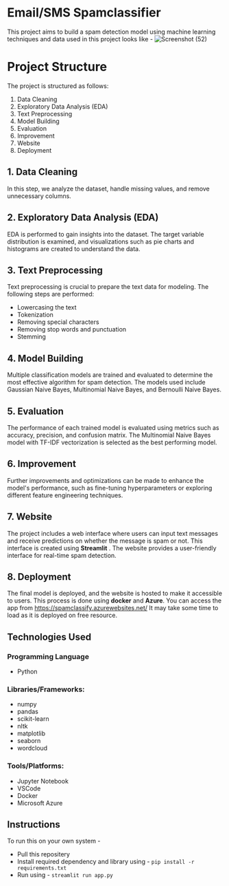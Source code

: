 # Email/SMS Spamclassifier

This project aims to build a spam detection model using machine learning techniques and data used in this project looks like - 
![Screenshot (52)](https://github.com/vaibhavsha9999/e-spamclassifier/assets/92802512/fe83a0b9-61d6-4031-bdd3-2c25dd9a56e9)

# Project Structure
The project is structured as follows:

1. Data Cleaning
2. Exploratory Data Analysis (EDA)
3. Text Preprocessing
4. Model Building
5. Evaluation
6. Improvement
7. Website
8. Deployment
   
## 1. Data Cleaning
In this step, we analyze the dataset, handle missing values, and remove unnecessary columns.

## 2. Exploratory Data Analysis (EDA)
EDA is performed to gain insights into the dataset. The target variable distribution is examined, and visualizations such as pie charts and histograms are created to understand the data.

## 3. Text Preprocessing
Text preprocessing is crucial to prepare the text data for modeling. The following steps are performed:

- Lowercasing the text
- Tokenization
- Removing special characters
- Removing stop words and punctuation
- Stemming

## 4. Model Building
Multiple classification models are trained and evaluated to determine the most effective algorithm for spam detection. The models used include Gaussian Naive Bayes, Multinomial Naive Bayes, and Bernoulli Naive Bayes.

## 5. Evaluation
The performance of each trained model is evaluated using metrics such as accuracy, precision, and confusion matrix. The Multinomial Naive Bayes model with TF-IDF vectorization is selected as the best performing model.

## 6. Improvement
Further improvements and optimizations can be made to enhance the model's performance, such as fine-tuning hyperparameters or exploring different feature engineering techniques.

## 7. Website
The project includes a web interface where users can input text messages and receive predictions on whether the message is spam or not. This interface is created using **Streamlit** . The website provides a user-friendly interface for real-time spam detection.

## 8. Deployment
The final model is deployed, and the website is hosted to make it accessible to users. This process is done using **docker** and **Azure**.
You can access the app from https://spamclassify.azurewebsites.net/
It may take some time to load as it is deployed on free resource.

## Technologies Used
### Programming Language
- Python
### Libraries/Frameworks:
- numpy
- pandas
- scikit-learn
- nltk
- matplotlib
- seaborn
- wordcloud
### Tools/Platforms:
- Jupyter Notebook
- VSCode
- Docker
- Microsoft Azure

## Instructions
To run this on your own system -
- Pull this repositery
- Install required dependency and library using -
  ```pip install -r requirements.txt```
- Run using -
  ```streamlit run app.py```
